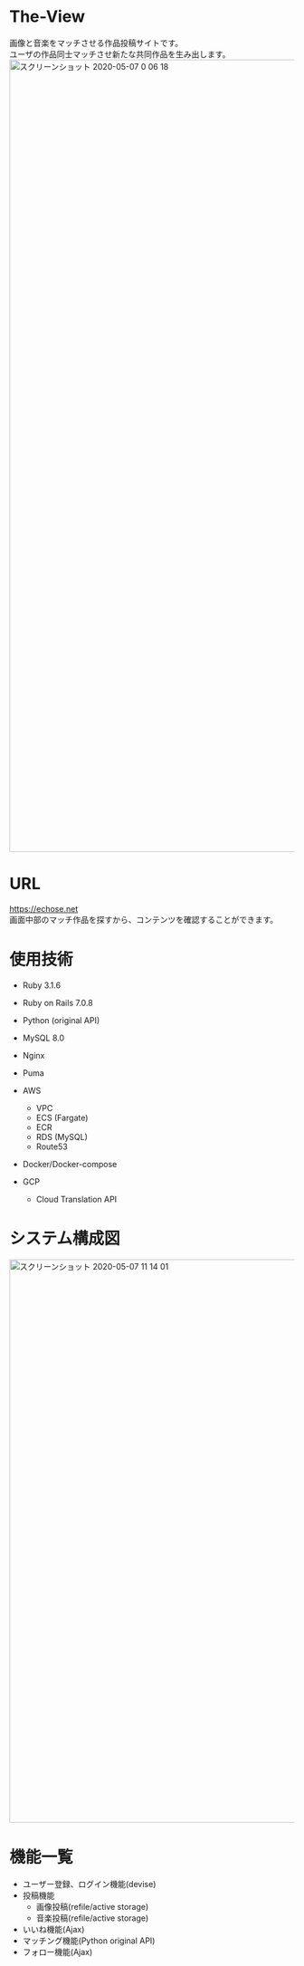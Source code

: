 # The-View
 画像と音楽をマッチさせる作品投稿サイトです。<br >
 ユーザの作品同士マッチさせ新たな共同作品を生み出します。 <br >
 <img width="1400" alt="スクリーンショット 2020-05-07 0 06 18" src="https://protopedia.net/pic/1c7c097f-8147-494e-b25e-66a6a4996c09.png">

# URL
https://echose.net <br >
画面中部のマッチ作品を探すから、コンテンツを確認することができます。

# 使用技術
- Ruby 3.1.6
- Ruby on Rails 7.0.8
- Python (original API)
- MySQL 8.0
- Nginx
- Puma
- AWS
  - VPC
  - ECS (Fargate)
  - ECR
  - RDS (MySQL)
  - Route53
- Docker/Docker-compose

- GCP
  - Cloud Translation API

# システム構成図
<img width="995" alt="スクリーンショット 2020-05-07 11 14 01" src="https://protopedia.net/pic/38d10589-8f28-4d33-acac-b8daafe38c99.png">


# 機能一覧
- ユーザー登録、ログイン機能(devise)
- 投稿機能
  - 画像投稿(refile/active storage)
  - 音楽投稿(refile/active storage)
- いいね機能(Ajax)
- マッチング機能(Python original API)
- フォロー機能(Ajax)
